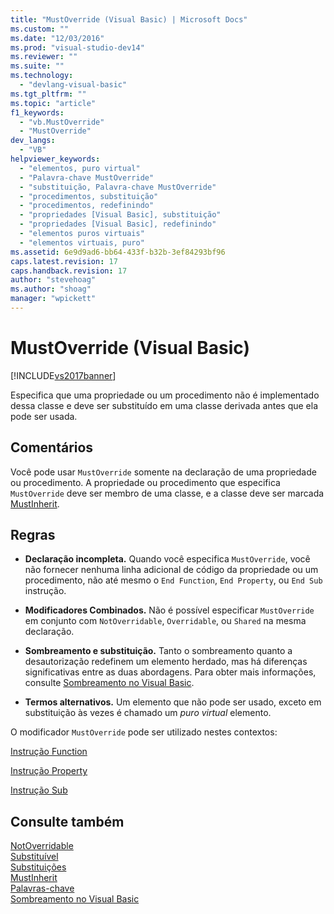```yaml
---
title: "MustOverride (Visual Basic) | Microsoft Docs"
ms.custom: ""
ms.date: "12/03/2016"
ms.prod: "visual-studio-dev14"
ms.reviewer: ""
ms.suite: ""
ms.technology: 
  - "devlang-visual-basic"
ms.tgt_pltfrm: ""
ms.topic: "article"
f1_keywords: 
  - "vb.MustOverride"
  - "MustOverride"
dev_langs: 
  - "VB"
helpviewer_keywords: 
  - "elementos, puro virtual"
  - "Palavra-chave MustOverride"
  - "substituição, Palavra-chave MustOverride"
  - "procedimentos, substituição"
  - "procedimentos, redefinindo"
  - "propriedades [Visual Basic], substituição"
  - "propriedades [Visual Basic], redefinindo"
  - "elementos puros virtuais"
  - "elementos virtuais, puro"
ms.assetid: 6e9d9ad6-bb64-433f-b32b-3ef84293bf96
caps.latest.revision: 17
caps.handback.revision: 17
author: "stevehoag"
ms.author: "shoag"
manager: "wpickett"
---
```

# MustOverride (Visual Basic)
[!INCLUDE[vs2017banner](../../../csharp/includes/vs2017banner.md)]

Especifica que uma propriedade ou um procedimento não é implementado dessa classe e deve ser substituído em uma classe derivada antes que ela pode ser usada.  
  
## Comentários  
 Você pode usar `MustOverride` somente na declaração de uma propriedade ou procedimento.  A propriedade ou procedimento que especifica `MustOverride` deve ser membro de uma classe, e a classe deve ser marcada [MustInherit](../../../visual-basic/language-reference/modifiers/mustinherit.md).  
  
## Regras  
  
-   **Declaração incompleta.** Quando você especifica `MustOverride`, você não fornecer nenhuma linha adicional de código da propriedade ou um procedimento, não até mesmo o `End Function`, `End Property`, ou `End Sub` instrução.  
  
-   **Modificadores Combinados.** Não é possível especificar `MustOverride` em conjunto com `NotOverridable`, `Overridable`, ou `Shared` na mesma declaração.  
  
-   **Sombreamento e substituição.** Tanto o sombreamento quanto a desautorização redefinem um elemento herdado, mas há diferenças significativas entre as duas abordagens.  Para obter mais informações, consulte [Sombreamento no Visual Basic](../../../visual-basic/programming-guide/language-features/declared-elements/shadowing.md).  
  
-   **Termos alternativos.** Um elemento que não pode ser usado, exceto em substituição às vezes é chamado um  *puro virtual* elemento.  
  
 O modificador `MustOverride` pode ser utilizado nestes contextos:  
  
 [Instrução Function](../../../visual-basic/language-reference/statements/function-statement.md)  
  
 [Instrução Property](../../../visual-basic/language-reference/statements/property-statement.md)  
  
 [Instrução Sub](../../../visual-basic/language-reference/statements/sub-statement.md)  
  
## Consulte também  
 [NotOverridable](../../../visual-basic/language-reference/modifiers/notoverridable.md)   
 [Substituível](../../../visual-basic/language-reference/modifiers/overridable.md)   
 [Substituições](../../../visual-basic/language-reference/modifiers/overrides.md)   
 [MustInherit](../../../visual-basic/language-reference/modifiers/mustinherit.md)   
 [Palavras\-chave](../../../visual-basic/language-reference/keywords/index.md)   
 [Sombreamento no Visual Basic](../../../visual-basic/programming-guide/language-features/declared-elements/shadowing.md)
